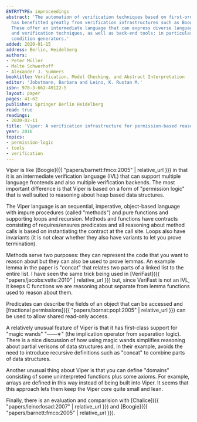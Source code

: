 ```yaml
---
ENTRYTYPE: inproceedings
abstract: 'The automation of verification techniques based on first-order logic specifications
  has benefitted greatly from verification infrastructures such as Boogie and Why.
  These offer an intermediate language that can express diverse language features
  and verification techniques, as well as back-end tools: in particular, verification
  condition generators.'
added: 2020-01-15
address: Berlin, Heidelberg
authors:
- Peter Müller
- Malte Schwerhoff
- Alexander J. Summers
booktitle: Verification, Model Checking, and Abstract Interpretation
editor: 'Jobstmann, Barbara and Leino, K. Rustan M.'
isbn: 978-3-662-49122-5
layout: paper
pages: 41-62
publisher: Springer Berlin Heidelberg
read: true
readings:
- 2020-02-11
title: 'Viper: A verification infrastructure for permission-based reasoning'
year: 2016
topics:
- permission-logic
- tools
- verification
---
```


Viper is like [Boogie]({{ "papers/barnett:fmco:2005" | relative_url }})
in that it is an intermediate verification language (IVL)
that can support multiple language frontends and also
multiple verification backends.
The most important difference is that Viper is based on a form of
"permission logic" that is well suited to reasoning about
heap based data structures.

The Viper language is an sequential, imperative, object-based
language with impure procedures (called "methods")
and pure functions and supporting loops and recursion.
Methods and functions have contracts consisting of
requires/ensures predicates and all reasoning
about method calls is based on instantiating the contract
at the call site.
Loops also have invariants (it is not clear whether they also
have variants to let you prove termination).

Methods serve two purposes: they can represent the code that
you want to reason about but they can also be used to
prove lemmas.
An example lemma in the paper is "concat" that relates
two parts of a linked list to the entire list.
I have seen the same trick being used in
[VeriFast]({{ "papers/jacobs:vstte:2010" | relative_url }})
but, since VeriFast is not an IVL, it keeps
C functions we are reasoning about separate from
lemma functions used to reason about them.

Predicates can describe the fields of an object that can be accessed
and [fractional permissions]({{ "papers/bornat:popl:2005" | relative_url }})
can be used to allow shared read-only access.

A relatively unusual feature of Viper is that it has first-class
support for "magic wands" "——∗" (the implication operator from
separation logic).
There is a nice discussion of how using magic wands simplifies
reasoning about partial verisons of data structures and,
in their example, avoids the need to introduce recursive definitions
such as "concat" to combine parts of data structures.

Another unusual thing about Viper is that you can define
"domains" consisting of some uninterpreted functions plus some
axioms.
For example, arrays are defined in this way instead of being
built into Viper.
It seems that this approach lets them keep the Viper core
quite small and lean.

Finally, there is an evaluation and comparision with
[Chalice]({{ "papers/leino:fosad:2007" | relative_url }})
and
[Boogie]({{ "papers/barnett:fmco:2005" | relative_url }}).

